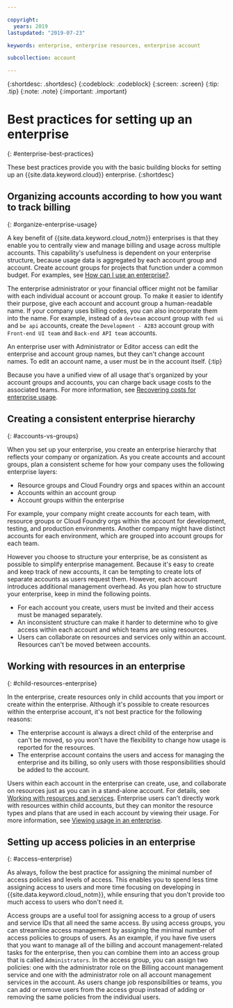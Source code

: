 ```yaml
---

copyright:
  years: 2019
lastupdated: "2019-07-23"

keywords: enterprise, enterprise resources, enterprise account

subcollection: account

---
```


{:shortdesc: .shortdesc}
{:codeblock: .codeblock}
{:screen: .screen}
{:tip: .tip}
{:note: .note}
{:important: .important}


# Best practices for setting up an enterprise
{: #enterprise-best-practices}

These best practices provide you with the basic building blocks for setting up an {{site.data.keyword.cloud}} enterprise.
{:shortdesc}

## Organizing accounts according to how you want to track billing
{: #organize-enterprise-usage}

A key benefit of {{site.data.keyword.cloud_notm}} enterprises is that they enable you to centrally view and manage billing and usage across multiple accounts. This capability's usefulness is dependent on your enterprise structure, because usage data is aggregated by each account group and account. Create account groups for projects that function under a common budget. For examples, see [How can I use an enterprise?](/docs/account?topic=account-enterprise#enterprise-use-cases).

The enterprise administrator or your financial officer might not be familiar with each individual account or account group. To make it easier to identify their purpose, give each account and account group a human-readable name. If your company uses billing codes, you can also incorporate them into the name. For example, instead of a `devteam` account group with `fed ui` and `be api` accounts, create the `Development - A2B3` account group with `Front-end UI team` and `Back-end API team` accounts.

An enterprise user with Administrator or Editor access can edit the enterprise and account group names, but they can't change account names. To edit an account name, a user must be in the account itself.
{:tip}

Because you have a unified view of all usage that's organized by your account groups and accounts, you can charge back usage costs to the associated teams. For more information, see [Recovering costs for enterprise usage](/docs/billing-usage?topic=billing-usage-enterprise-usage#enterprise-cost-recovery).

## Creating a consistent enterprise hierarchy
{: #accounts-vs-groups}

When you set up your enterprise, you create an enterprise hierarchy that reflects your company or organization. As you create accounts and account groups, plan a consistent scheme for how your company uses the following enterprise layers:
- Resource groups and Cloud Foundry orgs and spaces within an account
- Accounts within an account group
- Account groups within the enterprise

For example, your company might create accounts for each team, with resource groups or Cloud Foundry orgs within the account for development, testing, and production environments. Another company might have distinct accounts for each environment, which are grouped into account groups for each team.

However you choose to structure your enterprise, be as consistent as possible to simplify enterprise management. Because it's easy to create and keep track of new accounts, it can be tempting to create lots of separate accounts as users request them. However, each account introduces additional management overhead. As you plan how to structure your enterprise, keep in mind the following points.
- For each account you create, users must be invited and their access must be managed separately.
- An inconsistent structure can make it harder to determine who to give access within each account and which teams are using resources.
- Users can collaborate on resources and services only within an account. Resources can't be moved between accounts.

## Working with resources in an enterprise
{: #child-resources-enterprise}

In the enterprise, create resources only in child accounts that you import or create within the enterprise. Although it's possible to create resources within the enterprise account, it's not best practice for the following reasons:
 - The enterprise account is always a direct child of the enterprise and can't be moved, so you won't have the flexibility to change how usage is reported for the resources.
 - The enterprise account contains the users and access for managing the enterprise and its billing, so only users with those responsibilities should be added to the account.

Users within each account in the enterprise can create, use, and collaborate on resources just as you can in a stand-alone account. For details, see [Working with resources and services](/docs/resources?topic=resources-resource). Enterprise users can't directly work with resources within child accounts, but they can monitor the resource types and plans that are used in each account by viewing their usage. For more information, see [Viewing usage in an enterprise](/docs/billing-usage?topic=billing-usage-enterprise-usage).

## Setting up access policies in an enterprise
{: #access-enterprise}

As always, follow the best practice for assigning the minimal number of access policies and levels of access. This enables you to spend less time assigning access to users and more time focusing on developing in {{site.data.keyword.cloud_notm}}, while ensuring that you don't provide too much access to users who don't need it.

Access groups are a useful tool for assigning access to a group of users and service IDs that all need the same access. By using access groups, you can streamline access management by assigning the minimal number of access policies to groups of users.  As an example, if you have five users that you want to manage all of the billing and account management-related tasks for the enterprise, then you can combine them into an access group that is called `Administrators`. In the access group, you can assign two policies: one with the administrator role on the Billing account management service and one with the administrator role on all account management services in the account. As users change job responsibilities or teams, you can add or remove users from the access group instead of adding or removing the same policies from the individual users.
